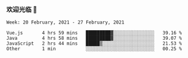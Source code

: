 ### 欢迎光临 👋

<!--
**lianganqing/lianganqing** is a ✨ _special_ ✨ repository because its `README.md` (this file) appears on your GitHub profile.

Here are some ideas to get you started:

- 🔭 I’m currently working on ...
- 🌱 I’m currently learning ...
- 👯 I’m looking to collaborate on ...
- 🤔 I’m looking for help with ...
- 💬 Ask me about ...
- 📫 How to reach me: ...
- 😄 Pronouns: ...
- ⚡ Fun fact: ...
-->
<!--START_SECTION:waka-->
```text
Week: 20 February, 2021 - 27 February, 2021

Vue.js       4 hrs 59 mins   █████████▓░░░░░░░░░░░░░░░   39.16 % 
Java         4 hrs 58 mins   █████████▓░░░░░░░░░░░░░░░   39.07 % 
JavaScript   2 hrs 44 mins   █████▒░░░░░░░░░░░░░░░░░░░   21.53 % 
Other        1 min           ░░░░░░░░░░░░░░░░░░░░░░░░░   00.25 % 
```
<!--END_SECTION:waka-->
